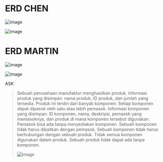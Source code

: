 # ERD CHEN

![image](https://github.com/Crown-us/Praktikum-Basis-Data/assets/55532281/a7de7158-8e0a-4666-84b1-c57b94ef4ebf)


![image](https://github.com/Crown-us/Praktikum-Basis-Data/assets/55532281/c1270ce6-56a5-4a4a-8fa5-9bfb65786bce)

# ERD MARTIN

![image](https://github.com/Crown-us/Praktikum-Basis-Data/assets/55532281/548c9b7b-820e-4a69-a37a-6e08cf6fd821)

![image](https://github.com/Crown-us/Praktikum-Basis-Data/assets/55532281/f5e64b7f-f513-4de1-b992-4ceffd9ec910)

ASK

> Sebuah perusahaan manufaktur menghasilkan produk. Informasi produk yang disimpan: nama produk, ID produk, dan jumlah yang tersedia. Produk ini terdiri dari banyak komponen. Setiap komponen dapat dipasok oleh satu atau lebih pemasok. Informasi komponen yang disimpan: ID komponen, nama, deskripsi, pemasok yang memasoknya, dan produk di mana komponen tersebut digunakan. Pemasok bisa ada tanpa menyediakan komponen. Sebuah komponen tidak harus dikaitkan dengan pemasok. Sebuah komponen tidak harus berhubungan dengan sebuah produk. Tidak semua komponen digunakan dalam produk. Sebuah produk tidak dapat ada tanpa komponen.
>
>
>  ![image](https://github.com/Crown-us/Praktikum-Basis-Data/assets/55532281/3e3f90ad-9f29-4f9b-91df-fbe9f2f7574a)


